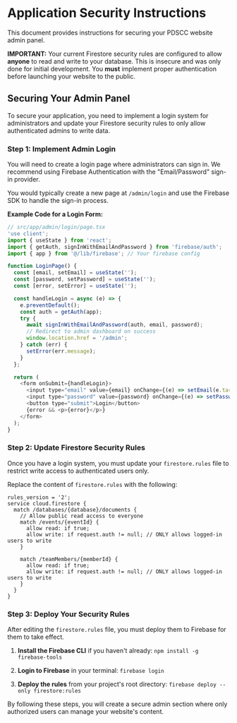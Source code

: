 # Application Security Instructions

This document provides instructions for securing your PDSCC website admin panel.

**IMPORTANT:** Your current Firestore security rules are configured to allow **anyone** to read and write to your database. This is insecure and was only done for initial development. You **must** implement proper authentication before launching your website to the public.

## Securing Your Admin Panel

To secure your application, you need to implement a login system for administrators and update your Firestore security rules to only allow authenticated admins to write data.

### Step 1: Implement Admin Login

You will need to create a login page where administrators can sign in. We recommend using Firebase Authentication with the "Email/Password" sign-in provider.

You would typically create a new page at `/admin/login` and use the Firebase SDK to handle the sign-in process.

**Example Code for a Login Form:**

```javascript
// src/app/admin/login/page.tsx
'use client';
import { useState } from 'react';
import { getAuth, signInWithEmailAndPassword } from 'firebase/auth';
import { app } from '@/lib/firebase'; // Your firebase config

function LoginPage() {
  const [email, setEmail] = useState('');
  const [password, setPassword] = useState('');
  const [error, setError] = useState('');

  const handleLogin = async (e) => {
    e.preventDefault();
    const auth = getAuth(app);
    try {
      await signInWithEmailAndPassword(auth, email, password);
      // Redirect to admin dashboard on success
      window.location.href = '/admin';
    } catch (err) {
      setError(err.message);
    }
  };

  return (
    <form onSubmit={handleLogin}>
      <input type="email" value={email} onChange={(e) => setEmail(e.target.value)} placeholder="Email" />
      <input type="password" value={password} onChange={(e) => setPassword(e.target.value)} placeholder="Password" />
      <button type="submit">Login</button>
      {error && <p>{error}</p>}
    </form>
  );
}
```

### Step 2: Update Firestore Security Rules

Once you have a login system, you must update your `firestore.rules` file to restrict write access to authenticated users only.

Replace the content of `firestore.rules` with the following:

```
rules_version = '2';
service cloud.firestore {
  match /databases/{database}/documents {
    // Allow public read access to everyone
    match /events/{eventId} {
      allow read: if true;
      allow write: if request.auth != null; // ONLY allows logged-in users to write
    }

    match /teamMembers/{memberId} {
      allow read: if true;
      allow write: if request.auth != null; // ONLY allows logged-in users to write
    }
  }
}
```

### Step 3: Deploy Your Security Rules

After editing the `firestore.rules` file, you must deploy them to Firebase for them to take effect.

1.  **Install the Firebase CLI** if you haven't already:
    `npm install -g firebase-tools`

2.  **Login to Firebase** in your terminal:
    `firebase login`

3.  **Deploy the rules** from your project's root directory:
    `firebase deploy --only firestore:rules`

By following these steps, you will create a secure admin section where only authorized users can manage your website's content.
